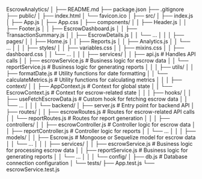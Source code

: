 EscrowAnalytics/
│
├── README.md
├── package.json
├── .gitignore
├── public/
│ ├── index.html
│ └── favicon.ico
│
├── src/
│ ├── index.js
│ ├── App.js
│ ├── App.css
│ ├── components/
│ │ ├── Header.js
│ │ ├── Footer.js
│ │ ├── EscrowDashboard.js
│ │ ├── TransactionSummary.js
│ │ ├── EscrowDetails.js
│ │ └── ...
│ │
│ ├── pages/
│ │ ├── Home.js
│ │ ├── Reports.js
│ │ ├── Analytics.js
│ │ └── ...
│ │
│ ├── styles/
│ │ ├── variables.css
│ │ ├── mixins.css
│ │ ├── dashboard.css
│ │ └── ...
│ │
│ ├── services/
│ │ ├── api.js # Handles API calls
│ │ ├── escrowService.js # Business logic for escrow data
│ │ └── reportService.js # Business logic for generating reports
│ │
│ ├── utils/
│ │ ├── formatDate.js # Utility functions for date formatting
│ │ └── calculateMetrics.js # Utility functions for calculating metrics
│ │
│ ├── context/
│ │ ├── AppContext.js # Context for global state
│ │ └── EscrowContext.js # Context for escrow-related state
│ │
│ ├── hooks/
│ │ ├── useFetchEscrowData.js # Custom hook for fetching escrow data
│ │ └── ...
│ │
│ └── backend/
│ ├── server.js # Entry point for backend API
│ ├── routes/
│ │ ├── escrowRoutes.js # Routes for escrow-related API calls
│ │ └── reportRoutes.js # Routes for report generation
│ │
│ ├── controllers/
│ │ ├── escrowController.js # Controller logic for escrow data
│ │ ├── reportController.js # Controller logic for reports
│ │ └── ...
│ │
│ ├── models/
│ │ ├── Escrow.js # Mongoose or Sequelize model for escrow data
│ │ └── ...
│ │
│ ├── services/
│ │ ├── escrowService.js # Business logic for processing escrow data
│ │ ├── reportService.js # Business logic for generating reports
│ │ └── ...
│ │
│ └── config/
│ ├── db.js # Database connection configuration
│
└── tests/
├── App.test.js
└── escrowService.test.js

